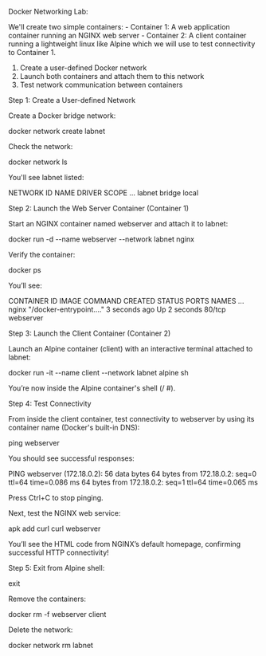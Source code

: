 Docker Networking Lab:

We'll create two simple containers:
	- Container 1: A web application container running an NGINX web server
	- Container 2: A client container running a lightweight linux like Alpine which we will use to test connectivity to Container 1.
	
1. Create a user-defined Docker network
2. Launch both containers and attach them to this network
3. Test network communication between containers



Step 1: Create a User-defined Network

Create a Docker bridge network:

docker network create labnet

Check the network:

docker network ls

You'll see labnet listed:

NETWORK ID     NAME      DRIVER    SCOPE
...            labnet    bridge    local


Step 2: Launch the Web Server Container (Container 1)

Start an NGINX container named webserver and attach it to labnet:

docker run -d --name webserver --network labnet nginx

Verify the container:

docker ps

You’ll see:

CONTAINER ID   IMAGE     COMMAND                  CREATED         STATUS         PORTS      NAMES
...            nginx     "/docker-entrypoint.…"   3 seconds ago   Up 2 seconds   80/tcp     webserver



Step 3: Launch the Client Container (Container 2)

Launch an Alpine container (client) with an interactive terminal attached to labnet:

docker run -it --name client --network labnet alpine sh

You’re now inside the Alpine container's shell (/ #).


Step 4: Test Connectivity

From inside the client container, test connectivity to webserver by using its container name (Docker's built-in DNS):

ping webserver

You should see successful responses:

PING webserver (172.18.0.2): 56 data bytes
64 bytes from 172.18.0.2: seq=0 ttl=64 time=0.086 ms
64 bytes from 172.18.0.2: seq=1 ttl=64 time=0.065 ms

Press Ctrl+C to stop pinging.

Next, test the NGINX web service:

apk add curl
curl webserver

You’ll see the HTML code from NGINX’s default homepage, confirming successful HTTP connectivity!



Step 5: 
Exit from Alpine shell:

exit

Remove the containers:

docker rm -f webserver client

Delete the network:

docker network rm labnet
